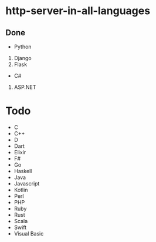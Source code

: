 # http-server-in-all-languages



## Done

- Python
1. Django
2. Flask
- C#
1. ASP.NET



# Todo

- C
- C++
- D
- Dart
- Elixir
- F#
- Go
- Haskell
- Java
- Javascript
- Kotlin
- Perl
- PHP
- Ruby
- Rust
- Scala
- Swift
- Visual Basic
